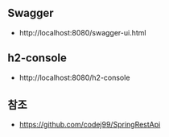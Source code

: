 ## Swagger
- http://localhost:8080/swagger-ui.html

## h2-console
- http://localhost:8080/h2-console

## 참조
- https://github.com/codej99/SpringRestApi